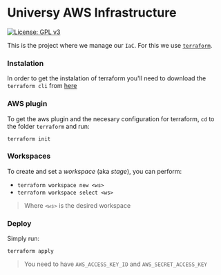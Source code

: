 # Universy AWS Infrastructure
[![License: GPL v3](https://img.shields.io/badge/License-GPLv3-blue.svg)](https://www.gnu.org/licenses/gpl-3.0)


This is the project where we manage our `IaC`. For this we use [`terraform`](https://www.terraform.io/). 


### Instalation 

In order to get the instalation of terraform you'll need to download the `terraform cli` from [here](https://www.terraform.io/downloads.html)

### AWS plugin

To get the aws plugin and the necesary configuration for terraform, `cd` to the folder `terraform` and run: 

`terraform init`

### Workspaces

To create and set a *workspace* (aka *stage*), you can perform: 

- `terraform workspace new <ws>`
- `terraform workspace select <ws>`

> Where `<ws>` is the desired workspace


### Deploy 

Simply run: 

`terraform apply` 

> You need to have `AWS_ACCESS_KEY_ID` and `AWS_SECRET_ACCESS_KEY`

